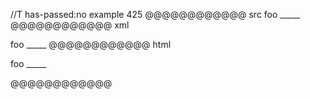 //T has-passed:no
example 425
@@@@@@@@@@@@ src
foo _____
@@@@@@@@@@@@ xml
<?xml version="1.0" encoding="UTF-8"?>
<!DOCTYPE document SYSTEM "CommonMark.dtd">
<document xmlns="http://commonmark.org/xml/1.0">
  <paragraph>
    <text>foo _____</text>
  </paragraph>
</document>
@@@@@@@@@@@@ html
<p>foo _____</p>
@@@@@@@@@@@@
